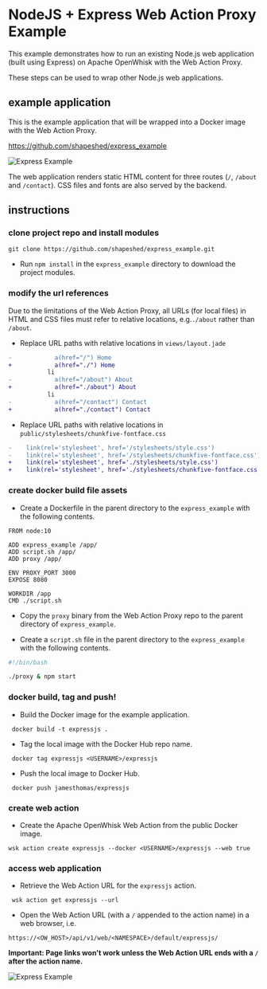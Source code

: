 # NodeJS + Express Web Action Proxy Example

This example demonstrates how to run an existing Node.js web application (built using Express) on Apache OpenWhisk with the Web Action Proxy.

These steps can be used to wrap other Node.js web applications. 

## example application

This is the example application that will be wrapped into a Docker image with the Web Action Proxy.

https://github.com/shapeshed/express_example

![Express Example](https://camo.githubusercontent.com/2aa43809d8d8a9f9ccb906c1028d81f1ba1913d9/687474703a2f2f7368617065736865642e636f6d2f696d616765732f61727469636c65732f657870726573735f6578616d706c652e6a7067)

The web application renders static HTML content for three routes (`/`,  `/about` and `/contact`). CSS files and fonts are also served by the backend.

## instructions

### clone project repo and install modules

```
git clone https://github.com/shapeshed/express_example.git
```

- Run `npm install` in the `express_example` directory to download the project modules.

### modify the url references

Due to the limitations of the Web Action Proxy, all URLs (for local files) in HTML and CSS files must refer to relative locations, e.g.`./about` rather than `/about`.

- Replace URL paths with relative locations in  `views/layout.jade`

```diff
-            a(href="/") Home
+            a(href="./") Home
           li
-            a(href="/about") About
+            a(href="./about") About
           li
-            a(href="/contact") Contact
+            a(href="./contact") Contact
```

- Replace URL paths with relative locations in  `public/stylesheets/chunkfive-fontface.css` 

```diff
-    link(rel='stylesheet', href='/stylesheets/style.css')
-    link(rel='stylesheet', href='/stylesheets/chunkfive-fontface.css')
+    link(rel='stylesheet', href='./stylesheets/style.css')
+    link(rel='stylesheet', href='./stylesheets/chunkfive-fontface.css')
```

### create docker build file assets

- Create a Dockerfile in the parent directory to the `express_example` with the following contents.

```
FROM node:10

ADD express_example /app/
ADD script.sh /app/
ADD proxy /app/

ENV PROXY_PORT 3000
EXPOSE 8080

WORKDIR /app
CMD ./script.sh
```

- Copy the `proxy` binary from the Web Action Proxy repo to the parent directory of `express_example`.

- Create a `script.sh` file in the parent directory to the `express_example` with the following contents.

```bash
#!/bin/bash

./proxy & npm start
```

### docker build, tag and push!

- Build the Docker image for the example application.

```
 docker build -t expressjs .
```

- Tag the local image with the Docker Hub repo name.

```
 docker tag expressjs <USERNAME>/expressjs
```

- Push the local image to Docker Hub.

```
 docker push jamesthomas/expressjs
```

### create web action

- Create the Apache OpenWhisk Web Action from the public Docker image.

```
wsk action create expressjs --docker <USERNAME>/expressjs --web true
```

### access web application

- Retrieve the Web Action URL for the `expressjs` action.

```
 wsk action get expressjs --url
```

- Open the Web Action URL (with a `/` appended to the action name) in a web browser, i.e.

```
https://<OW_HOST>/api/v1/web/<NAMESPACE>/default/expressjs/
```

**Important: Page links won't work unless the Web Action URL ends with a `/` after the action name.**

![Express Example](https://camo.githubusercontent.com/2aa43809d8d8a9f9ccb906c1028d81f1ba1913d9/687474703a2f2f7368617065736865642e636f6d2f696d616765732f61727469636c65732f657870726573735f6578616d706c652e6a7067)